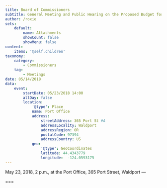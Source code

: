 ```yaml
---
title: Board of Commissioners
subtitle: General Meeting and Public Hearing on the Proposed Budget for FY-2018-19
author: /roxie
sets:
    default:
        name: Attachments
        showCount: false
        showMenu: false
content:
    items: '@self.children'
taxonomy:
    category: 
        - Commissioners
    tag: 
        - Meetings
date: 05/14/2018
data:
    event:
        startDate: 05/23/2018 14:00
        allDay: false
        location:
            '@type': Place
            name: Port Office
            address:
                streetAddress: 365 Port St #A
                addressLocality: Waldport
                addressRegion: OR
                postalCode: 97394
                addressCountry: US
            geo:
                '@type': GeoCoordinates
                latitude: 44.4343779
                longitude:  -124.0593175
---
```


May 23, 2018, 2 p.m., at the Port Office, 365 Port Street, Waldport — 

===

